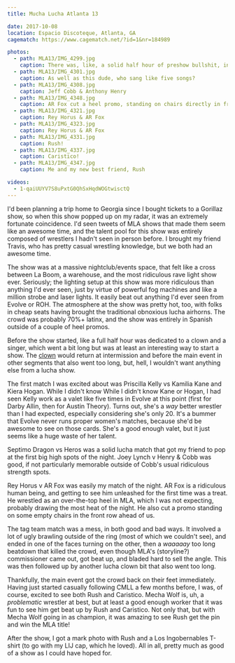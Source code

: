 ```yaml
---
title: Mucha Lucha Atlanta 13

date: 2017-10-08
location: Espacio Discoteque, Atlanta, GA
cagematch: https://www.cagematch.net/?id=1&nr=184989

photos:
  - path: MLA13/IMG_4299.jpg
    caption: There was, like, a solid half hour of preshow bullshit, including, of course, a lucha clown
  - path: MLA13/IMG_4301.jpg
    caption: As well as this dude, who sang like five songs?
  - path: MLA13/IMG_4308.jpg
    caption: Jeff Cobb & Anthony Henry
  - path: MLA13/IMG_4348.jpg
    caption: AR Fox cut a heel promo, standing on chairs directly in front of us
  - path: MLA13/IMG_4321.jpg
    caption: Rey Horus & AR Fox
  - path: MLA13/IMG_4323.jpg
    caption: Rey Horus & AR Fox
  - path: MLA13/IMG_4331.jpg
    caption: Rush!
  - path: MLA13/IMG_4337.jpg
    caption: Caristico!
  - path: MLA13/IMG_4347.jpg
    caption: Me and my new best friend, Rush

videos:
  - 1-qaiUUYV7S8uPxtG0QhSxHqdWOGtwisctQ
---
```


I'd been planning a trip home to Georgia since I bought tickets to a Gorillaz show, so when this show popped up on my radar, it was an extremely fortunate coincidence. I'd seen tweets of MLA shows that made them seem like an awesome time, and the talent pool for this show was entirely composed of wrestlers I hadn't seen in person before. I brought my friend Travis, who has pretty casual wrestling knowledge, but we both had an awesome time.

The show was at a massive nightclub/events space, that felt like a cross between La Boom, a warehouse, and the most ridiculous rave light show ever. Seriously; the lighting setup at this show was more ridiculous than anything I'd ever seen, just by virtue of powerful fog machines and like a million strobe and laser lights. It easily beat out anything I'd ever seen from Evolve or ROH. The atmosphere at the show was pretty hot, too, with folks in cheap seats having brought the traditional obnoxious lucha airhorns. The crowd was probably 70%+ latinx, and the show was entirely in Spanish outside of a couple of heel promos.

Before the show started, like a full half hour was dedicated to a clown and a singer, which went a bit long but was at least an interesting way to start a show. The [clown](/clown) would return at intermission and before the main event in other segments that also went too long, but, hell, I wouldn't want anything else from a lucha show.

The first match I was excited about was Priscilla Kelly vs Kamilia Kane and Kiera Hogan. While I didn't know While I didn't know Kane or Hogan, I had seen Kelly work as a valet like five times in Evolve at this point (first for Darby Allin, then for Austin Theory). Turns out, she's a _way_ better wrestler than I had expected, especially considering she's only 20. It's a bummer that Evolve never runs proper women's matches, because she'd be awesome to see on those cards. She's a good enough valet, but it just seems like a huge waste of her talent.

Septimo Dragon vs Heros was a solid lucha match that got my friend to pop at the first big high spots of the night. Joey Lynch v Henry & Cobb was good, if not particularly memorable outside of Cobb's usual ridiculous strength spots.

Rey Horus v AR Fox was easily my match of the night. AR Fox is a ridiculous human being, and getting to see him unleashed for the first time was a treat. He wrestled as an over-the-top heel in MLA, which I was not expecting, probably drawing the most heat of the night. He also cut a promo standing on some empty chairs in the front row ahead of us.

The tag team match was a mess, in both good and bad ways. It involved a lot of ugly brawling outside of the ring (most of which we couldn't see), and ended in one of the faces turning on the other, then a _waaaaay_ too long beatdown that killed the crowd, even though MLA's (storyline?) commissioner came out, got beat up, and bladed hard to sell the angle. This was then followed up by another lucha clown bit that also went too long.

Thankfully, the main event got the crowd back on their feet immediately. Having just started casually following CMLL a few months before, I was, of course, excited to see both Rush and Caristico. Mecha Wolf is, uh, a _problematic_ wrestler at best, but at least a good enough worker that it was fun to see him get beat up by Rush and Caristico. Not only that, but with Mecha Wolf going in as champion, it was amazing to see Rush get the pin and win the MLA title!

After the show, I got a mark photo with Rush and a Los Ingobernables T-shirt (to go with my LIJ cap, which he loved). All in all, pretty much as good of a show as I could have hoped for.
